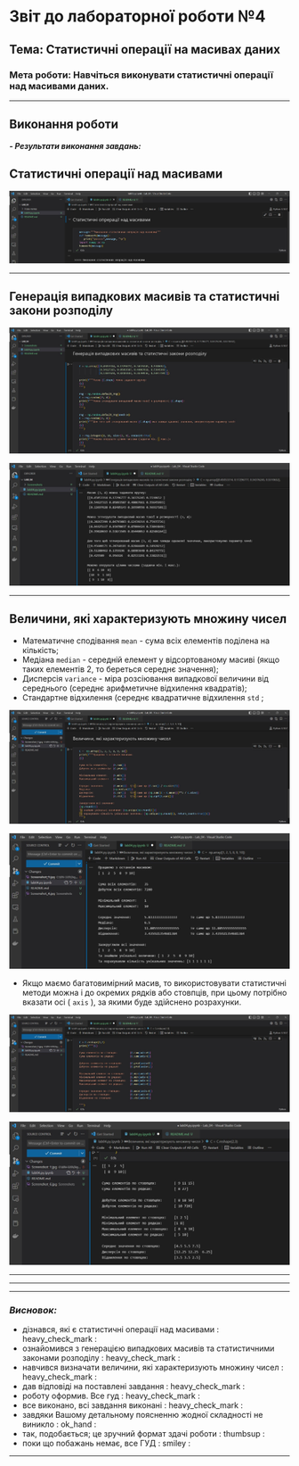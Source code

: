 #  Звіт до лабораторної роботи №4
##  Тема: Статистичні операції на масивах даних
###  Мета роботи: Навчіться виконувати статистичні операції над масивами даних.
---
## **Виконання роботи** 

***- Результати виконання завдань:***


## **Статистичні операції над масивами** 

![ альтернативний текст ](https://github.com/KhrystynaKlym/KN320_Digit_Methods/raw/main/Lab_04/Screenshots/Screenshot_1.jpg "Визначення")
________________________

## **Генерація випадкових масивів та статистичні закони розподілу** 


![ альтернативний текст ](https://github.com/KhrystynaKlym/KN320_Digit_Methods/raw/main/Lab_04/Screenshots/Screenshot_2.jpg "Результат")

![ альтернативний текст ](https://github.com/KhrystynaKlym/KN320_Digit_Methods/raw/main/Lab_04/Screenshots/Screenshot_3.jpg "Результат")
____

## **Величини, які характеризують множину чисел** 
- Математичне сподівання `mean` - сума всіх елементів поділена на кількість;
- Медіана `median` - середній елемент у відсортованому масиві (якщо таких елементів 2, то береться середнє значення);
- Дисперсія `variance` - міра розсіювання випадкової величини від середнього (середнє арифметичне відхилення квадратів);
- Стандартне відхилення (середнє квадратичне відхилення `std` ;

![ альтернативний текст ](https://github.com/KhrystynaKlym/KN320_Digit_Methods/raw/main/Lab_04/Screenshots/Screenshot_4.jpg "Результат")

![ альтернативний текст ](https://github.com/KhrystynaKlym/KN320_Digit_Methods/raw/main/Lab_04/Screenshots/Screenshot_5.jpg "Результат")

- Якщо маємо багатовимірний масив, то використовувати статистичні методи можна і до окремих рядків або стовпців, при цьому потрібно вказати осі ( `axis` ), за якими буде здійснено розрахунки.

![ альтернативний текст ](https://github.com/KhrystynaKlym/KN320_Digit_Methods/raw/main/Lab_04/Screenshots/Screenshot_6.jpg "Результат")

![ альтернативний текст ](https://github.com/KhrystynaKlym/KN320_Digit_Methods/raw/main/Lab_04/Screenshots/Screenshot_7.jpg "Результат")


______
______
_____
  
### ***Висновок:*** 

- дізнався, які є статистичні операції над масивами : heavy_check_mark :
- ознайомився з генерацією випадкових масивів та статистичними законами розподілу : heavy_check_mark :
- навчився визначати величини, які характеризують множину чисел : heavy_check_mark :
- дав відповіді на поставлені завдання : heavy_check_mark :
- роботу оформив. Все гуд : heavy_check_mark :
- все виконано, всі завдання виконані : heavy_check_mark :
- завдяки Вашому детальному поясненню жодної складності не виникло : ok_hand :
- так, подобається; це зручний формат здачі роботи : thumbsup :
- поки що побажань немає, все ГУД : smiley :
---